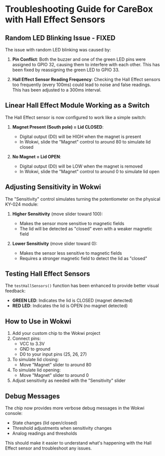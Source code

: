 # Troubleshooting Guide for CareBox with Hall Effect Sensors

## Random LED Blinking Issue - FIXED

The issue with random LED blinking was caused by:

1. **Pin Conflict**: Both the buzzer and one of the green LED pins were assigned to GPIO 32, causing them to interfere with each other. This has been fixed by reassigning the green LED to GPIO 33.

2. **Hall Effect Sensor Reading Frequency**: Checking the Hall Effect sensors too frequently (every 100ms) could lead to noise and false readings. This has been adjusted to a 300ms interval.

## Linear Hall Effect Module Working as a Switch

The Hall Effect sensor is now configured to work like a simple switch:

1. **Magnet Present (South pole) = Lid CLOSED**: 
   - Digital output (D0) will be HIGH when the magnet is present
   - In Wokwi, slide the "Magnet" control to around 80 to simulate lid closed

2. **No Magnet = Lid OPEN**:
   - Digital output (D0) will be LOW when the magnet is removed
   - In Wokwi, slide the "Magnet" control to around 0 to simulate lid open

## Adjusting Sensitivity in Wokwi

The "Sensitivity" control simulates turning the potentiometer on the physical KY-024 module:

1. **Higher Sensitivity** (move slider toward 100):
   - Makes the sensor more sensitive to magnetic fields
   - The lid will be detected as "closed" even with a weaker magnetic field

2. **Lower Sensitivity** (move slider toward 0):
   - Makes the sensor less sensitive to magnetic fields
   - Requires a stronger magnetic field to detect the lid as "closed"

## Testing Hall Effect Sensors

The `testHallSensors()` function has been enhanced to provide better visual feedback:

- **GREEN LED**: Indicates the lid is CLOSED (magnet detected)
- **RED LED**: Indicates the lid is OPEN (no magnet detected)

## How to Use in Wokwi

1. Add your custom chip to the Wokwi project
2. Connect pins:
   - VCC to 3.3V
   - GND to ground
   - D0 to your input pins (25, 26, 27)
3. To simulate lid closing:
   - Move "Magnet" slider to around 80
4. To simulate lid opening:
   - Move "Magnet" slider to around 0
5. Adjust sensitivity as needed with the "Sensitivity" slider

## Debug Messages

The chip now provides more verbose debug messages in the Wokwi console:
- State changes (lid open/closed)
- Threshold adjustments when sensitivity changes
- Analog readings and thresholds

This should make it easier to understand what's happening with the Hall Effect sensor and troubleshoot any issues.
